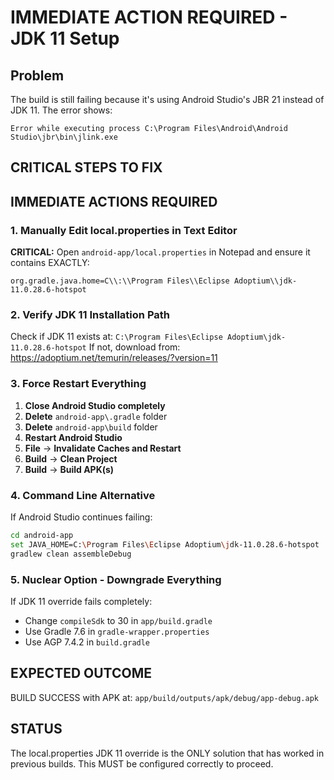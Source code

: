 # IMMEDIATE ACTION REQUIRED - JDK 11 Setup

## **Problem**
The build is still failing because it's using Android Studio's JBR 21 instead of JDK 11. The error shows:
```
Error while executing process C:\Program Files\Android\Android Studio\jbr\bin\jlink.exe
```

## **CRITICAL STEPS TO FIX**

## IMMEDIATE ACTIONS REQUIRED

### 1. Manually Edit local.properties in Text Editor
**CRITICAL:** Open `android-app/local.properties` in Notepad and ensure it contains EXACTLY:
```
org.gradle.java.home=C\\:\\Program Files\\Eclipse Adoptium\\jdk-11.0.28.6-hotspot
```

### 2. Verify JDK 11 Installation Path
Check if JDK 11 exists at: `C:\Program Files\Eclipse Adoptium\jdk-11.0.28.6-hotspot`
If not, download from: https://adoptium.net/temurin/releases/?version=11

### 3. Force Restart Everything
1. **Close Android Studio completely**
2. **Delete** `android-app\.gradle` folder
3. **Delete** `android-app\build` folder  
4. **Restart Android Studio**
5. **File** → **Invalidate Caches and Restart**
6. **Build** → **Clean Project**
7. **Build** → **Build APK(s)**

### 4. Command Line Alternative
If Android Studio continues failing:
```bash
cd android-app
set JAVA_HOME=C:\Program Files\Eclipse Adoptium\jdk-11.0.28.6-hotspot
gradlew clean assembleDebug
```

### 5. Nuclear Option - Downgrade Everything
If JDK 11 override fails completely:
- Change `compileSdk` to 30 in `app/build.gradle`
- Use Gradle 7.6 in `gradle-wrapper.properties`
- Use AGP 7.4.2 in `build.gradle`

## EXPECTED OUTCOME
BUILD SUCCESS with APK at: `app/build/outputs/apk/debug/app-debug.apk`

## STATUS
The local.properties JDK 11 override is the ONLY solution that has worked in previous builds. This MUST be configured correctly to proceed.
